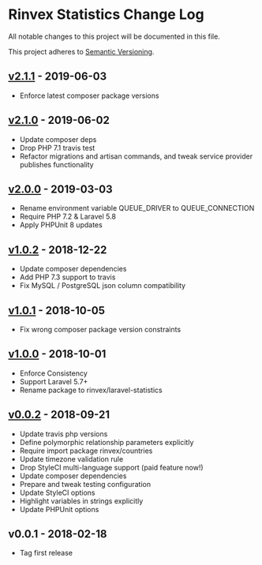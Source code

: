 # Rinvex Statistics Change Log

All notable changes to this project will be documented in this file.

This project adheres to [Semantic Versioning](CONTRIBUTING.md).


## [v2.1.1] - 2019-06-03
- Enforce latest composer package versions

## [v2.1.0] - 2019-06-02
- Update composer deps
- Drop PHP 7.1 travis test
- Refactor migrations and artisan commands, and tweak service provider publishes functionality

## [v2.0.0] - 2019-03-03
- Rename environment variable QUEUE_DRIVER to QUEUE_CONNECTION
- Require PHP 7.2 & Laravel 5.8
- Apply PHPUnit 8 updates

## [v1.0.2] - 2018-12-22
- Update composer dependencies
- Add PHP 7.3 support to travis
- Fix MySQL / PostgreSQL json column compatibility

## [v1.0.1] - 2018-10-05
- Fix wrong composer package version constraints

## [v1.0.0] - 2018-10-01
- Enforce Consistency
- Support Laravel 5.7+
- Rename package to rinvex/laravel-statistics

## [v0.0.2] - 2018-09-21
- Update travis php versions
- Define polymorphic relationship parameters explicitly
- Require import package rinvex/countries
- Update timezone validation rule
- Drop StyleCI multi-language support (paid feature now!)
- Update composer dependencies
- Prepare and tweak testing configuration
- Update StyleCI options
- Highlight variables in strings explicitly
- Update PHPUnit options

## v0.0.1 - 2018-02-18
- Tag first release

[v2.1.1]: https://github.com/rinvex/laravel-statistics/compare/v2.1.0...v2.1.1
[v2.1.0]: https://github.com/rinvex/laravel-statistics/compare/v2.0.0...v2.1.0
[v2.0.0]: https://github.com/rinvex/laravel-statistics/compare/v1.0.2...v2.0.0
[v1.0.2]: https://github.com/rinvex/laravel-statistics/compare/v1.0.1...v1.0.2
[v1.0.1]: https://github.com/rinvex/laravel-statistics/compare/v1.0.0...v1.0.1
[v1.0.0]: https://github.com/rinvex/laravel-statistics/compare/v0.0.2...v1.0.0
[v0.0.2]: https://github.com/rinvex/laravel-statistics/compare/v0.0.1...v0.0.2
